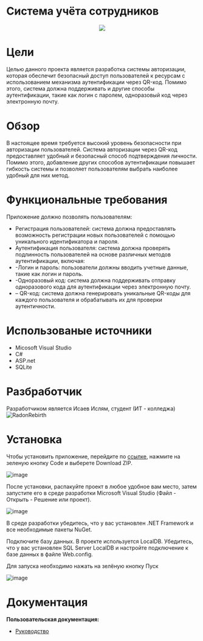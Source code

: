 # Система учёта сотрудников
<p align = "center">
<img src = "https://i.pinimg.com/originals/a0/4c/32/a04c326d4425438ed6e0653e131d6dfd.jpg"></p>

# Цели 
Целью данного проекта является разработка системы авторизации, которая обеспечит безопасный доступ пользователей к ресурсам с использованием механизма аутентификации через QR-код. Помимо этого, система должна поддерживать и другие способы аутентификации, такие как логин с паролем, одноразовый код через электронную почту.

# Обзор 
В настоящее время требуется высокий уровень безопасности при авторизации пользователей. Система авторизации через QR-код предоставляет удобный и безопасный способ подтверждения личности. Помимо этого, добавление других способов аутентификации повышает гибкость системы и позволяет пользователям выбрать наиболее удобный для них метод.
# Функциональные требования
Приложение должно позволять пользователям:
* Регистрация пользователей: система должна предоставлять возможность регистрации новых пользователей с помощью уникального идентификатора и пароля.
* Аутентификация пользователя: система должна проверять подлинность пользователей на основе различных методов аутентификации, включая:
* -Логин и пароль: пользователи должны вводить учетные данные, такие как логин и пароль.
* -Одноразовый код: система должна поддерживать отправку одноразового кода для аутентификации через электронную почту.
* – QR-код: система должна генерировать уникальные QR-коды для каждого пользователя и обрабатывать их для проверки аутентичности.

# Использованые источники
* Micosoft Visual Studio
* C#
* ASP.net
* SQLite

# Разбработчик
Разработчиком является Исаев Ислям, студент (ИТ - колледжа) ![RadonRebirth](https://github.com/RadonRebirth)

# Установка
Чтобы установить приложение, перейдите по [ссылке](https://github.com/RadonRebirth/Installation-of-ventilation-systems), нажмите на зеленую кнопку Code и выберете Download ZIP.

![image](https://user-images.githubusercontent.com/96480522/216585566-a4b1804e-0cc4-4b15-a4f9-d699cb2b9999.png)


После установки, распакуйте проект в любое удобное вам место, затем запустите его в среде разработки Microsoft Visual Studio (Файл - Открыть - Решение или проект).

![image](https://user-images.githubusercontent.com/96480522/209831900-0de2e7a3-c890-4b89-822c-03bad99a1d8b.png)

В среде разработки убедитесь, что у вас установлен .NET Framework и все необходимые пакеты NuGet.

Подключите базу данных. В проекте используется LocalDB. Убедитесь, что у вас установлен SQL Server LocalDB и настройте подключение к базе данных в файле Web.config.

Для запуска необходимо нажать на зелёную кнопку Пуск

![image](https://user-images.githubusercontent.com/96480522/209831967-8a453fc7-fac2-4469-8f05-440a44de08db.png)

# Документация

<b>Пользовательская документация:</b>
* [Руководство](https://github.com/RadonRebirth/2FactorAuthAndGenerBadge/wiki/%2311-Руководство-пользователя)


